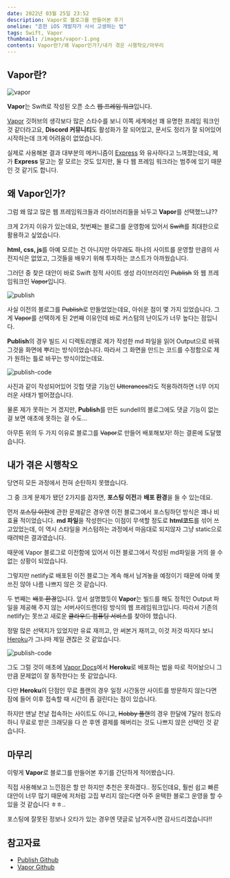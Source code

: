 ```yaml
---
date: 2022년 03월 25일 23:52
description: Vapor로 블로그를 만들어본 후기
oneline: "흔한 iOS 개발자가 사서 고생하는 법"
tags: Swift, Vapor
thumbnail: /images/vapor-1.png
contents: Vapor란?/왜 Vapor인가?/내가 겪은 시행착오/마무리
---
```


## Vapor란?

<img src="/images/vapor-2.png" alt="vapor"/>

**Vapor**는 Swift로 작성된 오픈 소스 ~~웹 프레임 워크~~입니다.

[Vapor](https://github.com/vapor/vapor) 깃허브의 생각보다 많은 스타수를 보니 이쪽 세계에선 꽤 유명한 프레임 워크인 것 같더라고요, **Discord 커뮤니티**도 활성화가 잘 되어있고, 문서도 정리가 잘 되어있어 시작하는데 크게 어려움이 없었습니다.

실제로 사용해본 결과 대부분의 메커니즘이 [Express](https://expressjs.com/ko/) 와 유사하다고 느껴졌는데요, 제가 **Express** 말고는 잘 모르는 것도 있지만, 둘 다 웹 프레임 워크라는 범주에 있기 때문인 것 같기도 합니다.

## 왜 Vapor인가?
그럼 왜 많고 많은 웹 프레임워크들과 라이브러리들을 놔두고 **Vapor**를 선택했느냐??

크게 2가지 이유가 있는데요, 첫번째는 블로그를 운영함에 있어서 ~~Swift~~를 최대한으로 활용하고 싶었습니다.

**html, css, js**를 아예 모르는 건 아니지만 아무래도 하나의 사이트를 운영할 만큼의 사전지식은 없었고, 그것들을 배우기 위해 투자하는 코스트가 아까웠습니다.

그러던 중 찾은 대안이 바로 Swift 정적 사이트 생성 라이브러리인 ~~Publish~~ 와 웹 프레임워크인 ~~Vapor~~입니다.

<img src="/images/publish.png" alt="publish"/>

사실 이전의 블로그를 ~~Publish~~로 만들었었는데요, 아쉬운 점이 몇 가지 있었습니다. 그게 ~~Vapor~~를 선택하게 된 2번째 이유인데 바로 커스텀의 난이도가 너무 높다는 점입니다.

**Publish**의 경우 빌드 시 디렉토리별로 제가 작성한 md 파일을 읽어 Output으로 바꿔 그것을 화면에 뿌리는 방식이었습니다. 따라서 그 화면을 만드는 코드를 수정함으로 제가 원하는 틀로 바꾸는 방식이었는데요.
 
<img src="/images/publish-code.png" alt="publish-code"/>

사진과 같이 작성되어있어 깃헙 댓글 기능인 ~~Utterances~~라도 적용하려하면 너무 어지러운 사태가 벌어졌습니다.

물론 제가 못하는 거 겠지만, **Publish**를 만든 sundell의 블로그에도 댓글 기능이 없는 걸 보면 애초에 못하는 걸 수도...

아무튼 위의 두 가지 이유로 블로그를 ~~Vapor~~로 만들어 배포해보자! 하는 결론에 도달했습니다.

## 내가 겪은 시행착오 
당연히 모든 과정에서 전혀 순탄하지 못했습니다.

그 중 크게 문제가 됐던 2가지를 꼽자면, **포스팅 이전**과 **배포 환경**을 들 수 있는데요.

먼저 ~~포스팅 이전~~에 관한 문제같은 경우엔 이전 블로그에서 포스팅하던 방식은 꽤나 비효율 적이었습니다.
**md 파일**을 작성한다는 이점이 무색할 정도로 **html코드**를 섞어 쓰고있었는데, 이 역시 스타일을 커스텀하는 과정에서 마음대로 되지않자 그냥 static으로 때려박은 결과였습니다.

때문에 Vapor 블로그로 이전함에 있어서 이전 블로그에서 작성된 md파일을 거의 쓸 수 없는 상황이 되었습니다.

그렇지만 netlify로 배포된 이전 블로그는 계속 해서 남겨놓을 예정이기 때문에 아예 못쓰진 않아 나름 나쁘지 않은 것 같습니다.

두 번째는 ~~배포 환경~~입니다. 앞서 설명했듯이 **Vapor**는 빌드를 해도 정적인 Output 파일을 제공해 주지 않는 서버사이드렌더링 방식의 웹 프레임워크입니다. 따라서 기존의 netlify는 못쓰고 새로운 ~~클라우드 컴퓨팅 서비스~~를 찾아야 했습니다.

정말 많은 선택지가 있었지만 유료 재끼고, 안 써본거 재끼고, 이것 저것 따지다 보니 [Heroku](https://www.heroku.com)가 그나마 제일 괜찮은 것 같았습니다. 

<img src="/images/heroku.png" alt="publish-code"/>

그도 그럴 것이 애초에 [Vapor Docs](https://docs.vapor.codes/4.0/deploy/heroku/)에서 **Heroku**로 배포하는 법을 따로 적어놨으니 그만큼 문제없이 잘 동작한다는 뜻 같았습니다.

다만 **Heroku**의 단점인 무료 플랜의 경우 일정 시간동안 사이트를 방문하지 않는다면 잠에 들어 이후 접속할 때 시간이 좀 걸린다는 점이 있습니다.

하지만 맨날 천날 접속하는 사이트도 아니고, ~~Hobby 플랜~~의 경우 한달에 7달러 정도라 하니 무료로 받은 크래딧을 다 쓴 후엔 결제를 해버리는 것도 나쁘지 않은 선택인 것 같습니다.

## 마무리
이렇게 **Vapor**로 블로그를 만들어본 후기를 간단하게 적어봤습니다.

직접 사용해보고 느낀점은 할 만 하지만 추천은 못하겠다.. 정도인데요, 훨씬 쉽고 빠른 대안이 너무 많기 때문에 저처럼 고집 부리지 않는다면 아주 윤택한 블로그 운영을 할 수 있을 것 같습니다 ㅎㅎ..

포스팅에 잘못된 정보나 오타가 있는 경우엔 댓글로 남겨주시면 감사드리겠습니다!!


## 참고자료
<ul>
<li>
    <a href="https://github.com/JohnSundell/Publish">Publish Github</a>
</li>
<li>
    <a href="https://github.com/vapor/vapor">Vapor Github</a>
</li>
</ul>
